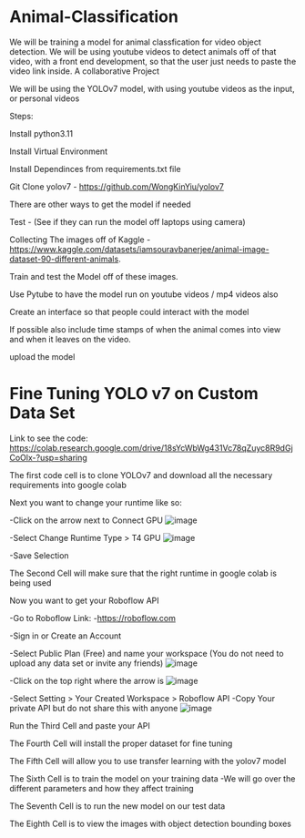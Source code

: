 # Animal-Classification
We will be training a model for animal classfication for video object detection. We will be using youtube videos to detect animals off of that video, with a front end development, so that the user just needs to paste the video link inside. A collaborative Project

We will be using the YOLOv7 model, with using youtube videos as the input, or personal videos

Steps:

Install python3.11

Install Virtual Environment

Install Dependinces from requirements.txt file

Git Clone yolov7 - https://github.com/WongKinYiu/yolov7 

There are other ways to get the model if needed

Test - (See if they can run the model off laptops using camera)

Collecting The images off of Kaggle - https://www.kaggle.com/datasets/iamsouravbanerjee/animal-image-dataset-90-different-animals.

Train and test the Model off of these images.

Use Pytube to have the model run on youtube videos / mp4 videos also

Create an interface so that people could interact with the model

  If possible also include time stamps of when the animal comes into view and when it leaves on the video.

upload the model

# Fine Tuning YOLO v7 on Custom Data Set
Link to see the code: https://colab.research.google.com/drive/18sYcWbWg431Vc78qZuyc8R9dGjCoOlx-?usp=sharing

The first code cell is to clone YOLOv7 and download all the necessary requirements into google colab

Next you want to change your runtime like so:

  -Click on the arrow next to Connect GPU
  ![image](https://github.com/Subre-Moktar/Animal-Classification/assets/106625128/30661786-49b0-40d1-bf6e-e7ecd3621e79)

  -Select Change Runtime Type > T4 GPU
  ![image](https://github.com/Subre-Moktar/Animal-Classification/assets/106625128/aff6fd04-f3b4-43d3-8c96-187945d63c8a)

  -Save Selection

The Second Cell will make sure that the right runtime in google colab is being used

Now you want to get your Roboflow API

  -Go to Roboflow Link:
  -https://roboflow.com

  -Sign in or Create an Account

  -Select Public Plan (Free) and name your workspace (You do not need to upload any data set or invite any friends)
  ![image](https://github.com/Subre-Moktar/Animal-Classification/assets/106625128/1c71f361-a177-4118-94c9-fd629e179930)

  -Click on the top right where the arrow is
  ![image](https://github.com/Subre-Moktar/Animal-Classification/assets/106625128/820ec41e-f95a-4854-9838-cb145bb8cc85)

  -Select Setting > Your Created Workspace > Roboflow API 
  -Copy Your private API but do not share this with anyone
  ![image](https://github.com/Subre-Moktar/Animal-Classification/assets/106625128/c13dcadc-c909-40b1-8e01-91262d05966b)

Run the Third Cell and paste your API

The Fourth Cell will install the proper dataset for fine tuning

The Fifth Cell will allow you to use transfer learning with the yolov7 model

The Sixth Cell is to train the model on your training data
  -We will go over the different parameters and how they affect training

The Seventh Cell is to run the new model on our test data

The Eighth Cell is to view the images with object detection bounding boxes


